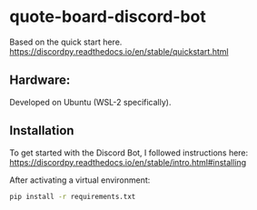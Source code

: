 # quote-board-discord-bot


Based on the quick start here.
https://discordpy.readthedocs.io/en/stable/quickstart.html

## Hardware:

Developed on Ubuntu (WSL-2 specifically).

## Installation

To get started with the Discord Bot, I followed instructions here: 
https://discordpy.readthedocs.io/en/stable/intro.html#installing

After activating a virtual environment:
```bash
pip install -r requirements.txt
```

